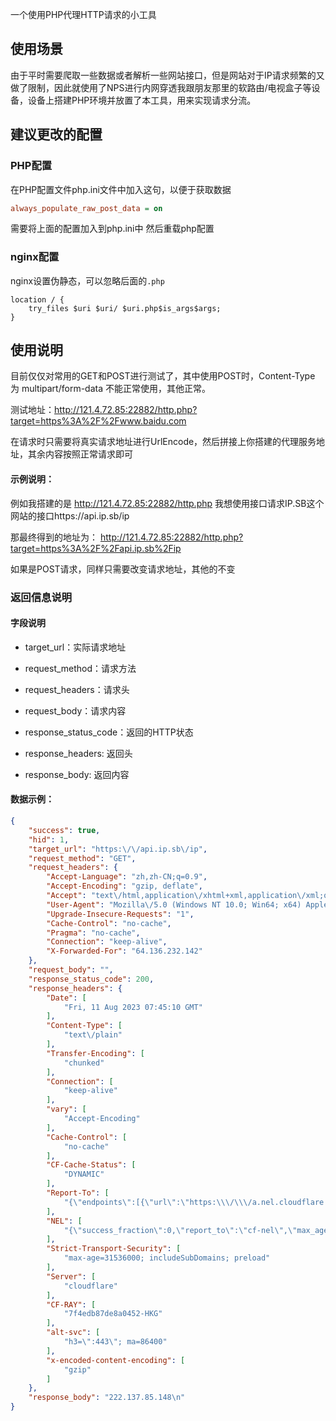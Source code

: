 一个使用PHP代理HTTP请求的小工具

## 使用场景
由于平时需要爬取一些数据或者解析一些网站接口，但是网站对于IP请求频繁的又做了限制，因此就使用了NPS进行内网穿透我跟朋友那里的软路由/电视盒子等设备，设备上搭建PHP环境并放置了本工具，用来实现请求分流。

## 建议更改的配置

### PHP配置
在PHP配置文件php.ini文件中加入这句，以便于获取数据
```ini
always_populate_raw_post_data = on
```

需要将上面的配置加入到php.ini中 然后重载php配置

### nginx配置

nginx设置伪静态，可以忽略后面的`.php`
```nginx
location / {
    try_files $uri $uri/ $uri.php$is_args$args;
}
```

## 使用说明

目前仅仅对常用的GET和POST进行测试了，其中使用POST时，Content-Type 为 multipart/form-data 不能正常使用，其他正常。

测试地址：http://121.4.72.85:22882/http.php?target=https%3A%2F%2Fwww.baidu.com

在请求时只需要将真实请求地址进行UrlEncode，然后拼接上你搭建的代理服务地址，其余内容按照正常请求即可

#### 示例说明：

例如我搭建的是 http://121.4.72.85:22882/http.php 我想使用接口请求IP.SB这个网站的接口https://api.ip.sb/ip

那最终得到的地址为： http://121.4.72.85:22882/http.php?target=https%3A%2F%2Fapi.ip.sb%2Fip

如果是POST请求，同样只需要改变请求地址，其他的不变

### 返回信息说明

#### 字段说明

- target_url：实际请求地址

- request_method：请求方法

- request_headers：请求头

- request_body：请求内容

- response_status_code：返回的HTTP状态

- response_headers: 返回头

- response_body: 返回内容

#### 数据示例：

```json
{
    "success": true,
    "hid": 1,
    "target_url": "https:\/\/api.ip.sb\/ip",
    "request_method": "GET",
    "request_headers": {
        "Accept-Language": "zh,zh-CN;q=0.9",
        "Accept-Encoding": "gzip, deflate",
        "Accept": "text\/html,application\/xhtml+xml,application\/xml;q=0.9,image\/avif,image\/webp,image\/apng,*\/*;q=0.8,application\/signed-exchange;v=b3;q=0.7",
        "User-Agent": "Mozilla\/5.0 (Windows NT 10.0; Win64; x64) AppleWebKit\/537.36 (KHTML, like Gecko) Chrome\/115.0.0.0 Safari\/537.36",
        "Upgrade-Insecure-Requests": "1",
        "Cache-Control": "no-cache",
        "Pragma": "no-cache",
        "Connection": "keep-alive",
        "X-Forwarded-For": "64.136.232.142"
    },
    "request_body": "",
    "response_status_code": 200,
    "response_headers": {
        "Date": [
            "Fri, 11 Aug 2023 07:45:10 GMT"
        ],
        "Content-Type": [
            "text\/plain"
        ],
        "Transfer-Encoding": [
            "chunked"
        ],
        "Connection": [
            "keep-alive"
        ],
        "vary": [
            "Accept-Encoding"
        ],
        "Cache-Control": [
            "no-cache"
        ],
        "CF-Cache-Status": [
            "DYNAMIC"
        ],
        "Report-To": [
            "{\"endpoints\":[{\"url\":\"https:\\\/\\\/a.nel.cloudflare.com\\\/report\\\/v3?s=pBFR4Nf%2BgPEzV92sSn7XPagCMe89e26SRadFlifdjSkVHlQH0RSZo0V689Elm8YxSB0E8P3w8CYLcLksC4nWif2SlmI1FC8Y7gZcrf3%2FDX0N1EUNV6Imh6ax1g%3D%3D\"}],\"group\":\"cf-nel\",\"max_age\":604800}"
        ],
        "NEL": [
            "{\"success_fraction\":0,\"report_to\":\"cf-nel\",\"max_age\":604800}"
        ],
        "Strict-Transport-Security": [
            "max-age=31536000; includeSubDomains; preload"
        ],
        "Server": [
            "cloudflare"
        ],
        "CF-RAY": [
            "7f4edb87de8a0452-HKG"
        ],
        "alt-svc": [
            "h3=\":443\"; ma=86400"
        ],
        "x-encoded-content-encoding": [
            "gzip"
        ]
    },
    "response_body": "222.137.85.148\n"
}

```

